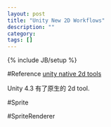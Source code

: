```yaml
---
layout: post
title: "Unity New 2D Workflows"
description: ""
category: 
tags: []
---
```

{% include JB/setup %}

#Reference
[unity native 2d tools](http://blogs.unity3d.com/2013/08/28/unity-native-2d-tools/)



Unity 4.3 有了原生的 2d tool.

#Sprite

#SpriteRenderer